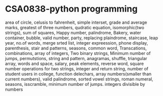 # CSA0838-python programming
area of circle,
celusis to fahrenheit,
simple interset,
grade and average marks,
greatest of three numbers,
qudratic equation,
isomorphic(two strings),
sum of squares,
Happy number,
palindrome,
Bakery,
water container,
bubble,
valid number,
party,
replacing plaindrome,
staircase,
leap year,
no.of words,
merge srted list,
integer expreession,
phone display,
parenthesis,
stair and patterns,
seasons,
common word,
Transcations,
combinations,
array of integers,
Two binary strings,
Minimum number of jumps,
permutstions,
string and pattern,
anagramas,
shuffle,
triangular array,
words and space,
salary,
peak elements,
reverse word,
square number
operations for two strings,
integer and return string,
number of student users in college,
function delechars,
array numbers(smaller than current numbers),
valid palindrome,
sorted vowel strings,
roman numeral,
seasons,
isscramble,
minimum number of jumps.
integers divisible by numbers
